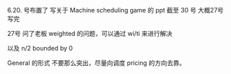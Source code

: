 6.20. 号布置了 写关于 Machine scheduling game 的 ppt
截至 30 号 大概27号写完

27号 问了老板 weighted 的问题，可以通过 wi/ti 来进行解决

以及 n/2 bounded by 0

General 的形式 不要那么突出，尽量向调度 pricing 的方向去靠。
